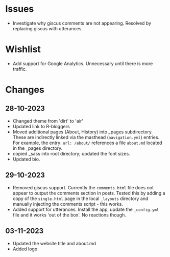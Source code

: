 # Issues
- Investigate why giscus comments are not appearing. Resolved by replacing giscus with utterances.

# Wishlist
- Add support for Google Analytics. Unnecessary until there is more traffic.

# Changes

## 28-10-2023
- Changed theme from 'dirt' to 'air'
- Updated link to R-bloggers
- Moved additional pages (About, History) into _pages subdirectory. These are indirectly linked via the masthead (`navigation.yml`) entries. For example, the entry: `url: /about/` references a file `about.md` located in the _pages directory.
- copied _sass into root directory; updated the font sizes.
- Updated bio.

## 29-10-2023
- Removed giscus support. Currently the `comments.html` file does not appear to output the comments section in posts. Tested this by adding a copy of the `single.html` page in the local `_layouts` directory and manually injecting the comments script - this works.
- Added support for utterances. Install the app, update the `_config.yml` file and it works 'out of the box'. No reactions though.

## 03-11-2023
- Updated the website title and about.md
- Added logo